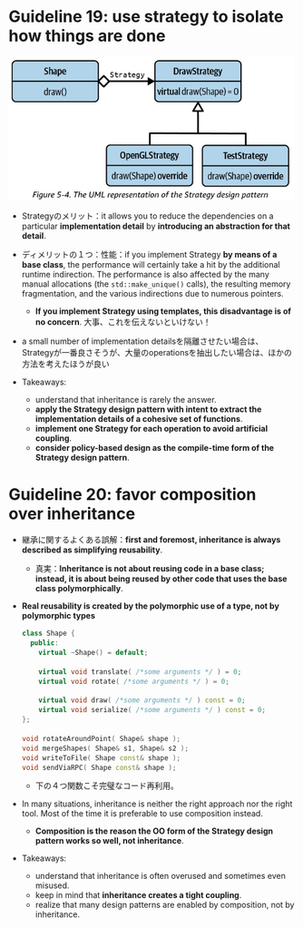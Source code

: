 # Guideline 19: use strategy to isolate how things are done

![](img/strategy_design_pattern_uml_2023-06-04-17-59-04.png)

- Strategyのメリット：it allows you to reduce the dependencies on a particular **implementation detail** by **introducing an abstraction for that detail**.
- ディメリットの１つ：性能：if you implement Strategy **by means of a base class**, the performance will certainly take a hit by the additional runtime indirection. The performance is also affected by the many manual allocations (the `std::make_unique()` calls), the resulting memory fragmentation, and the various indirections due to numerous pointers.
  - **If you implement Strategy using templates, this disadvantage is of no concern**. 大事、これを伝えないといけない！

- a small number of implementation detailsを隔離させたい場合は、Strategyが一番良さそうが、大量のoperationsを抽出したい場合は、ほかの方法を考えたほうが良い

- Takeaways:
  - understand that inheritance is rarely the answer.
  - **apply the Strategy design pattern with intent to extract the implementation details of a cohesive set of functions**.
  - **implement one Strategy for each operation to avoid artificial coupling**.
  - **consider policy-based design as the compile-time form of the Strategy design pattern**.

# Guideline 20: favor composition over inheritance

- 継承に関するよくある誤解：**first and foremost, inheritance is always described as simplifying reusability**.
  - 真実：**Inheritance is not about reusing code in a base class; instead, it is about being reused by other code that uses the base class polymorphically**.

- **Real reusability is created by the polymorphic use of a type, not by polymorphic types**

  ```c++
  class Shape {
    public:
      virtual ~Shape() = default;
      
      virtual void translate( /*some arguments */ ) = 0;
      virtual void rotate( /*some arguments */ ) = 0;
      
      virtual void draw( /*some arguments */ ) const = 0;
      virtual void serialize( /*some arguments */ ) const = 0;
  };
  
  void rotateAroundPoint( Shape& shape );
  void mergeShapes( Shape& s1, Shape& s2 );
  void writeToFile( Shape const& shape );
  void sendViaRPC( Shape const& shape );
  ```

  - 下の４つ関数こそ完璧なコード再利用。

- In many situations, inheritance is neither the right approach nor the right tool. Most of the time it is preferable to use composition instead.
  - **Composition is the reason the OO form of the Strategy design pattern works so well, not inheritance**.

- Takeaways:
  - understand that inheritance is often overused and sometimes even misused.
  - keep in mind that **inheritance creates a tight coupling**.
  - realize that many design patterns are enabled by composition, not by inheritance.